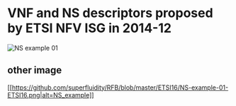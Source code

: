 # VNF and NS descriptors proposed by ETSI NFV ISG in 2014-12


![NS example 01](https://github.com/superfluidity/RFB/blob/master/ETSI16/NS-example-01-ETSI16.png)


## other image

[[https://github.com/superfluidity/RFB/blob/master/ETSI16/NS-example-01-ETSI16.png|alt=NS_example]]

